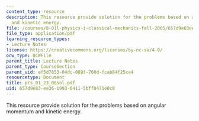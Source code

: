 ```yaml
---
content_type: resource
description: This resource provide solution for the problems based on angular momentum
  and kinetic energy.
file: /courses/8-01l-physics-i-classical-mechanics-fall-2005/657d9e83ee36199364115bff8471e0c0_prs_01_23_06sol.pdf
file_type: application/pdf
learning_resource_types:
- Lecture Notes
license: https://creativecommons.org/licenses/by-nc-sa/4.0/
ocw_type: OCWFile
parent_title: Lecture Notes
parent_type: CourseSection
parent_uid: ef5d7853-04dc-089f-760d-fcab84f25ca4
resourcetype: Document
title: prs_01_23_06sol.pdf
uid: 657d9e83-ee36-1993-6411-5bff8471e0c0
---
```

This resource provide solution for the problems based on angular momentum and kinetic energy.